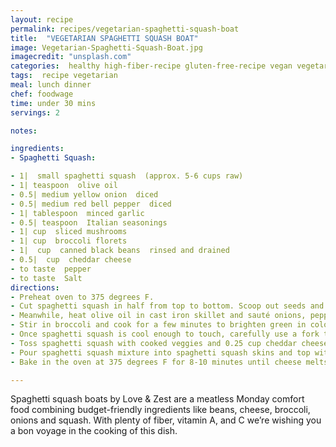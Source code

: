 ```yaml
---
layout: recipe
permalink: recipes/vegetarian-spaghetti-squash-boat
title:  "VEGETARIAN SPAGHETTI SQUASH BOAT"
image: Vegetarian-Spaghetti-Squash-Boat.jpg
imagecredit: "unsplash.com"
categories:  healthy high-fiber-recipe gluten-free-recipe vegan vegetarian
tags:  recipe vegetarian
meal: lunch dinner
chef: foodwage
time: under 30 mins
servings: 2

notes:

ingredients:
- Spaghetti Squash:

- 1|  small spaghetti squash  (approx. 5-6 cups raw)
- 1| teaspoon  olive oil
- 0.5| medium yellow onion  diced
- 0.5| medium red bell pepper  diced
- 1| tablespoon  minced garlic
- 0.5| teaspoon  Italian seasonings
- 1| cup  sliced mushrooms
- 1| cup  broccoli florets
- 1|  cup  canned black beans  rinsed and drained
- 0.5|  cup  cheddar cheese
- to taste  pepper
- to taste  Salt
directions:
- Preheat oven to 375 degrees F.
- Cut spaghetti squash in half from top to bottom. Scoop out seeds and place flesh side down in large microwave safe bowl. Microwave for 7-8 minutes; allow to cool.
- Meanwhile, heat olive oil in cast iron skillet and sauté onions, peppers, garlic, and mushrooms together until softened. Season to taste with salt, pepper, and Italian seasonings.
- Stir in broccoli and cook for a few minutes to brighten green in color. Stir in black beans; remove from heat.
- Once spaghetti squash is cool enough to touch, carefully use a fork to scrape out spaghetti squash strands and transfer to a bowl.
- Toss spaghetti squash with cooked veggies and 0.25 cup cheddar cheese.
- Pour spaghetti squash mixture into spaghetti squash skins and top with remaining cheese.
- Bake in the oven at 375 degrees F for 8-10 minutes until cheese melts

---
```

Spaghetti squash boats by Love & Zest are a meatless Monday comfort food combining budget-friendly ingredients like beans, cheese, broccoli, onions and squash. With plenty of fiber, vitamin A, and C we’re wishing you a bon voyage in the cooking of this dish.